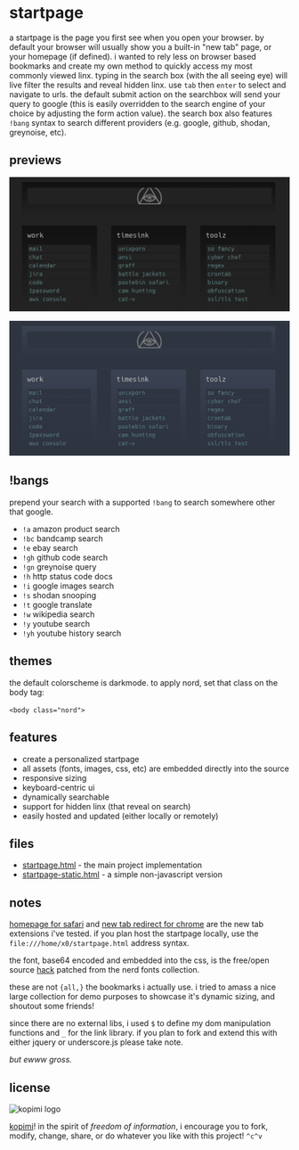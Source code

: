 # startpage

a startpage is the page you first see when you open your browser. by default your browser will usually show you a built-in "new tab" page, or your homepage (if defined). i wanted to rely less on browser based bookmarks and create my own method to quickly access my most commonly viewed linx. typing in the search box (with the all seeing eye) will live filter the results and reveal hidden linx. use `tab` then `enter` to select and navigate to urls. the default submit action on the searchbox will send your query to google (this is easily overridden to the search engine of your choice by adjusting the form action value). the search box also features `!bang` syntax to search different providers (e.g. google, github, shodan, greynoise, etc).

## previews

![startpage preview](https://raw.githubusercontent.com/xero/startpage/main/startpage-preview.png)

![nord preview](https://raw.githubusercontent.com/xero/startpage/main/startpage-nord.png)

## !bangs

prepend your search with a supported `!bang` to search somewhere other that google.

 * `!a` amazon product search
 * `!bc` bandcamp search
 * `!e` ebay search
 * `!gh` github code search
 * `!gn` greynoise query
 * `!h` http status code docs
 * `!i` google images search
 * `!s` shodan snooping
 * `!t` google translate
 * `!w` wikipedia search
 * `!y` youtube search
 * `!yh` youtube history search

## themes

the default colorscheme is darkmode. to apply nord, set that class on the body tag:

`<body class="nord">`

## features

* create a personalized startpage
* all assets (fonts, images, css, etc) are embedded directly into the source
* responsive sizing
* keyboard-centric ui
* dynamically searchable
* support for hidden linx (that reveal on search)
* easily hosted and updated (either locally or remotely)

## files

* [startpage.html](startpage.html) - the main project implementation
* [startpage-static.html](startpage-static.html) - a simple non-javascript version

## notes

[homepage for safari](https://apps.apple.com/gb/app/homepage-for-safari/id6481118559) and [new tab redirect for chrome](https://goo.gl/cew899) are the new tab extensions i've tested. if you plan host the startpage locally, use the `file:///home/x0/startpage.html` address syntax.

the font, base64 encoded and embedded into the css, is the free/open source [hack](https://github.com/blinksh/patched-fonts/blob/5fb174fb75987e735fda8f0643fd76911f21fa97/Hack%20Nerd%20Font.css) patched from the nerd fonts collection.

these are not `{all,}` the bookmarks i actually use. i tried to amass a nice large collection for demo purposes to showcase it's dynamic sizing, and shoutout some friends!

since there are no external libs, i used `$` to define my dom manipulation functions and `_` for the link library. if you plan to fork and extend this with either jquery or underscore.js please take note.

_but ewww gross._

## license

![kopimi logo](https://gist.githubusercontent.com/xero/cbcd5c38b695004c848b73e5c1c0c779/raw/6b32899b0af238b17383d7a878a69a076139e72d/kopimi-sm.png)

[kopimi](https://kopimi.com)! in the spirit of _freedom of information_, i encourage you to fork, modify, change, share, or do whatever you like with this project! `^c^v`
